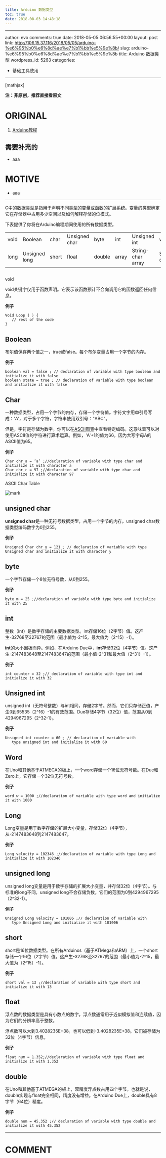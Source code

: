 ```yaml
---
title: Arduino 数据类型
toc: true
date: 2018-08-03 14:48:18
---
```

---
author: evo
comments: true
date: 2018-05-05 06:56:55+00:00
layout: post
link: http://106.15.37.116/2018/05/05/arduino-%e6%95%b0%e6%8d%ae%e7%b1%bb%e5%9e%8b/
slug: arduino-%e6%95%b0%e6%8d%ae%e7%b1%bb%e5%9e%8b
title: Arduino 数据类型
wordpress_id: 5263
categories:
- 基础工具使用
---

<!-- more -->

[mathjax]

**注：非原创，推荐直接看原文**


# ORIGINAL






  1. [Arduino教程](https://www.w3cschool.cn/arduino/)




## 需要补充的






  * aaa




# MOTIVE






  * aaa





* * *



C中的数据类型是指用于声明不同类型的变量或函数的扩展系统。变量的类型确定它在存储器中占用多少空间以及如何解释存储的位模式。

下表提供了你将在Arduino编程期间使用的所有数据类型。
<table class="table table-bordered     " >
<tbody >
<tr >

<td >void
</td>

<td >Boolean
</td>

<td >char
</td>

<td >Unsigned char
</td>

<td >byte
</td>

<td >int
</td>

<td >Unsigned int
</td>

<td >word
</td>
</tr>
<tr >

<td >long
</td>

<td >Unsigned long
</td>

<td >short
</td>

<td >float
</td>

<td >double
</td>

<td >array
</td>

<td >String-char array
</td>

<td >String-object
</td>
</tr>
</tbody>
</table>


##
void


void关键字仅用于函数声明。它表示该函数预计不会向调用它的函数返回任何信息。

**例子**


    Void Loop ( ) {
       // rest of the code
    }




##




## Boolean


布尔值保存两个值之一，true或false。每个布尔变量占用一个字节的内存。

**例子**


    boolean val = false ; // declaration of variable with type boolean and initialize it with false
    boolean state = true ; // declaration of variable with type boolean and initialize it with false




## Char


一种数据类型，占用一个字节的内存，存储一个字符值。字符文字用单引号写成：'A'，对于多个字符，字符串使用双引号："ABC"。

但是，字符是存储为数字。你可以在[ASCII图表](https://www.arduino.cc/en/Reference/ASCIIchart)中查看特定编码。这意味着可以对使用ASCII值的字符进行算术运算。例如，'A'+1的值为66，因为大写字母A的ASCII值为65。

**例子**


    Char chr_a = ‘a’ ;//declaration of variable with type char and initialize it with character a
    Char chr_c = 97 ;//declaration of variable with type char and initialize it with character 97




ASCII Char Table

![mark](http://pacdb2bfr.bkt.clouddn.com/blog/image/180803/Ae9kIJFb1j.png?imageslim)



## unsigned char


**unsigned char**是一种无符号数据类型，占用一个字节的内存。unsigned char数据类型编码数字为0到255。

**例子**


    Unsigned Char chr_y = 121 ; // declaration of variable with type Unsigned char and initialize it with character y




##




## byte


一个字节存储一个8位无符号数，从0到255。

**例子**


    byte m = 25 ;//declaration of variable with type byte and initialize it with 25




## int


整数（int）是数字存储的主要数据类型。int存储16位（2字节）值。这产生-32768至32767的范围（最小值为-2^15，最大值为（2^15）-1）。

**int**的大小因板而异。例如，在Arduino Due中，**int**存储32位（4字节）值。这产生-2147483648至2147483647的范围（最小值-2^31和最大值（2^31）-1）。

**例子**


    int counter = 32 ;// declaration of variable with type int and initialize it with 32




##




## Unsigned int


unsigned int（无符号整数）与int相同，存储2字节。然而，它们只存储正值，产生0到65535（2^16）-1的有效范围。Due存储4字节（32位）值，范围从0到4294967295（2^32-1）。

**例子**


    Unsigned int counter = 60 ; // declaration of variable with
       type unsigned int and initialize it with 60




##




## Word


在Uno和其他基于ATMEGA的板上，一个word存储一个16位无符号数。在Due和Zero上，它存储一个32位无符号数。

**例子**


    word w = 1000 ;//declaration of variable with type word and initialize it with 1000




##




## Long


Long变量是用于数字存储的扩展大小变量，存储32位（4字节），从-2147483648到2147483647。

**例子**


    Long velocity = 102346 ;//declaration of variable with type Long and initialize it with 102346




## unsigned long


unsigned long变量是用于数字存储的扩展大小变量，并存储32位（4字节）。与标准的long不同，unsigned long不会存储负数，它们的范围为0到4294967295（2^32-1）。

**例子**


    Unsigned Long velocity = 101006 ;// declaration of variable with
       type Unsigned Long and initialize it with 101006




##




## short


short是16位数据类型。在所有Arduinos（基于ATMega和ARM）上，一个short存储一个16位（2字节）值。这产生-32768至32767的范围（最小值为-2^15，最大值为（2^15）-1）。

**例子**


    short val = 13 ;//declaration of variable with type short and initialize it with 13




##




## float


浮点数的数据类型是具有小数点的数字。浮点数通常用于近似模拟值和连续值，因为它们的分辨率高于整数。

浮点数可以大到3.4028235E+38，也可以低到-3.4028235E+38。它们被存储为32位（4字节）信息。

**例子**


    float num = 1.352;//declaration of variable with type float and initialize it with 1.352




##




## double


在Uno和其他基于ATMEGA的板上，双精度浮点数占用四个字节。也就是说，double实现与float完全相同，精度没有增益。在Arduino Due上，double具有8字节（64位）精度。

**例子**


    double num = 45.352 ;// declaration of variable with type double and initialize it with 45.352
























* * *





# COMMENT
